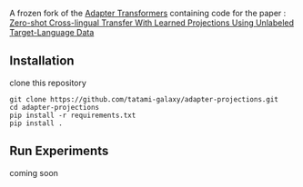 
A frozen fork of the [Adapter Transformers](https://github.com/adapter-hub/adapter-transformers) containing code for the paper : [Zero-shot Cross-lingual Transfer With Learned Projections Using Unlabeled Target-Language Data](https://www.cse.iitb.ac.in/~pjyothi/files/ACL2023a.pdf)


## Installation

clone this repository

```
git clone https://github.com/tatami-galaxy/adapter-projections.git
cd adapter-projections
pip install -r requirements.txt
pip install .
```

## Run Experiments

coming soon
